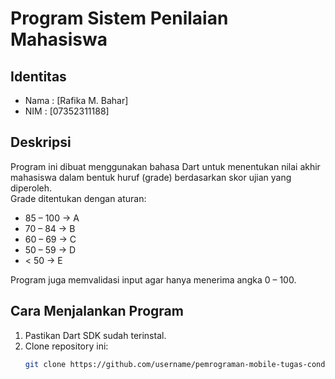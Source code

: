 # Program Sistem Penilaian Mahasiswa

## Identitas
- Nama : [Rafika M. Bahar]
- NIM  : [07352311188]

## Deskripsi
Program ini dibuat menggunakan bahasa Dart untuk menentukan nilai akhir mahasiswa dalam bentuk huruf (grade) berdasarkan skor ujian yang diperoleh.  
Grade ditentukan dengan aturan:
- 85 – 100 → A
- 70 – 84  → B
- 60 – 69  → C
- 50 – 59  → D
- < 50    → E

Program juga memvalidasi input agar hanya menerima angka 0 – 100.

## Cara Menjalankan Program
1. Pastikan Dart SDK sudah terinstal.
2. Clone repository ini:
   ```bash
   git clone https://github.com/username/pemrograman-mobile-tugas-conditional-nama-nim

